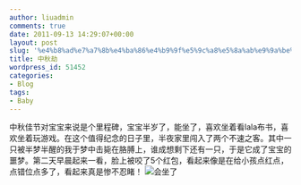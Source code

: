 ```yaml
---
author: liuadmin
comments: true
date: 2011-09-13 14:29:07+00:00
layout: post
slug: '%e4%b8%ad%e7%a7%8b%e4%ba%86%e4%b9%9f%e5%9c%a8%e5%8a%ab%e9%9a%be%e9%80%83'
title: 中秋劫
wordpress_id: 51452
categories:
- Blog
tags:
- Baby
---
```


中秋佳节对宝宝来说是个里程碑，宝宝半岁了，能坐了，喜欢坐着看lala布书，喜欢坐着玩游戏。在这个值得纪念的日子里，半夜家里闯入了两个不速之客。其中一只被半梦半醒的我于梦中击毙在胳膊上，谁成想剩下还有一只，于是它成了宝宝的噩梦。第二天早晨起来一看，脸上被咬了5个红包，看起来像是在给小孩点红点，点错位点多了，看起来真是惨不忍睹！
![会坐了](http://martinliu.cn/wp-content/gallery/baby/003_0.jpg)
